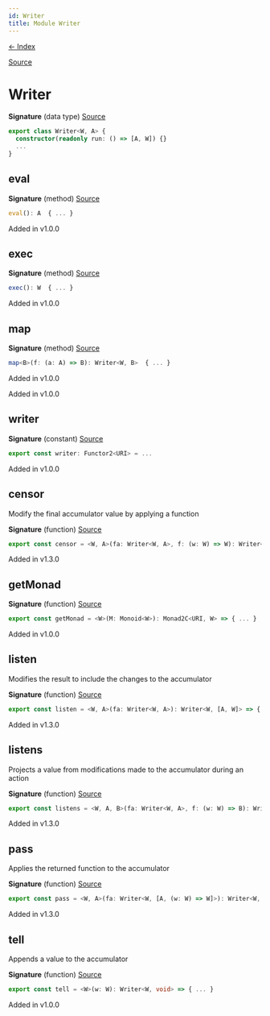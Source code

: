 ```yaml
---
id: Writer
title: Module Writer
---
```


[← Index](.)

[Source](https://github.com/gcanti/fp-ts/blob/master/src/Writer.ts)

# Writer

**Signature** (data type) [Source](https://github.com/gcanti/fp-ts/blob/master/src/Writer.ts#L22-L39)

```ts
export class Writer<W, A> {
  constructor(readonly run: () => [A, W]) {}
  ...
}
```

## eval

**Signature** (method) [Source](https://github.com/gcanti/fp-ts/blob/master/src/Writer.ts#L27-L29)

```ts
eval(): A  { ... }
```

Added in v1.0.0

## exec

**Signature** (method) [Source](https://github.com/gcanti/fp-ts/blob/master/src/Writer.ts#L30-L32)

```ts
exec(): W  { ... }
```

Added in v1.0.0

## map

**Signature** (method) [Source](https://github.com/gcanti/fp-ts/blob/master/src/Writer.ts#L33-L38)

```ts
map<B>(f: (a: A) => B): Writer<W, B>  { ... }
```

Added in v1.0.0

Added in v1.0.0

## writer

**Signature** (constant) [Source](https://github.com/gcanti/fp-ts/blob/master/src/Writer.ts#L140-L143)

```ts
export const writer: Functor2<URI> = ...
```

Added in v1.0.0

## censor

Modify the final accumulator value by applying a function

**Signature** (function) [Source](https://github.com/gcanti/fp-ts/blob/master/src/Writer.ts#L115-L120)

```ts
export const censor = <W, A>(fa: Writer<W, A>, f: (w: W) => W): Writer<W, A> => { ... }
```

Added in v1.3.0

## getMonad

**Signature** (function) [Source](https://github.com/gcanti/fp-ts/blob/master/src/Writer.ts#L126-L135)

```ts
export const getMonad = <W>(M: Monoid<W>): Monad2C<URI, W> => { ... }
```

Added in v1.0.0

## listen

Modifies the result to include the changes to the accumulator

**Signature** (function) [Source](https://github.com/gcanti/fp-ts/blob/master/src/Writer.ts#L79-L84)

```ts
export const listen = <W, A>(fa: Writer<W, A>): Writer<W, [A, W]> => { ... }
```

Added in v1.3.0

## listens

Projects a value from modifications made to the accumulator during an action

**Signature** (function) [Source](https://github.com/gcanti/fp-ts/blob/master/src/Writer.ts#L103-L108)

```ts
export const listens = <W, A, B>(fa: Writer<W, A>, f: (w: W) => B): Writer<W, [A, B]> => { ... }
```

Added in v1.3.0

## pass

Applies the returned function to the accumulator

**Signature** (function) [Source](https://github.com/gcanti/fp-ts/blob/master/src/Writer.ts#L91-L96)

```ts
export const pass = <W, A>(fa: Writer<W, [A, (w: W) => W]>): Writer<W, A> => { ... }
```

Added in v1.3.0

## tell

Appends a value to the accumulator

**Signature** (function) [Source](https://github.com/gcanti/fp-ts/blob/master/src/Writer.ts#L70-L72)

```ts
export const tell = <W>(w: W): Writer<W, void> => { ... }
```

Added in v1.0.0
